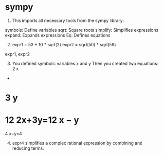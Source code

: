 # sympy

1. This imports all necessary tools from the sympy library:

symbols: Define variables
sqrt: Square roots
simplify: Simplifies expressions
expand: Expands expressions
Eq: Defines equations

2. expr1 = 53 + 10 * sqrt(2)
expr2 = sqrt(50) * sqrt(59)

expr1, expr2

3. You defined symbolic variables x and y
Then you created two equations:
2
x
+
3
y
=
12
2x+3y=12
x
−
y
=
4
x−y=4

4. expr4 simplifies a complex rational expression by combining and reducing terms.

